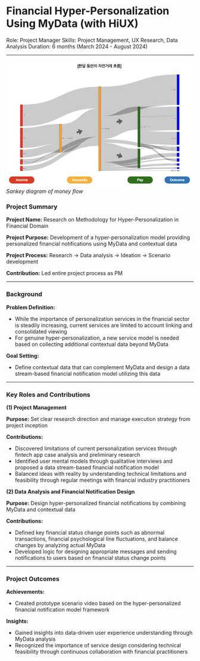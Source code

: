 # Financial Hyper-Personalization Using MyData (with HiUX)

Role: Project Manager
Skills: Project Management, UX Research, Data Analysis
Duration: 6 months (March 2024 - August 2024)

---

![MyData 프로젝트 이미지](/images/mydata.png)
*Sankey diagram of money flow*

### Project Summary

**Project Name:** Research on Methodology for Hyper-Personalization in Financial Domain

**Project Purpose:** Development of a hyper-personalization model providing personalized financial notifications using MyData and contextual data

**Project Process:** Research → Data analysis → Ideation → Scenario development

**Contribution:** Led entire project process as PM

---

### Background

**Problem Definition:**

- While the importance of personalization services in the financial sector is steadily increasing, current services are limited to account linking and consolidated viewing
- For genuine hyper-personalization, a new service model is needed based on collecting additional contextual data beyond MyData

**Goal Setting:**

- Define contextual data that can complement MyData and design a data stream-based financial notification model utilizing this data

---

### Key Roles and Contributions

**(1) Project Management**

**Purpose:** Set clear research direction and manage execution strategy from project inception

**Contributions:**

- Discovered limitations of current personalization services through fintech app case analysis and preliminary research
- Identified user mental models through qualitative interviews and proposed a data stream-based financial notification model
- Balanced ideas with reality by understanding technical limitations and feasibility through regular meetings with financial industry practitioners

**(2) Data Analysis and Financial Notification Design**

**Purpose:** Design hyper-personalized financial notifications by combining MyData and contextual data

**Contributions:**

- Defined key financial status change points such as abnormal transactions, financial psychological line fluctuations, and balance changes by analyzing actual MyData
- Developed logic for designing appropriate messages and sending notifications to users based on financial status change points

---

### Project Outcomes

**Achievements:**

- Created prototype scenario video based on the hyper-personalized financial notification model framework

**Insights:**

- Gained insights into data-driven user experience understanding through MyData analysis
- Recognized the importance of service design considering technical feasibility through continuous collaboration with financial practitioners